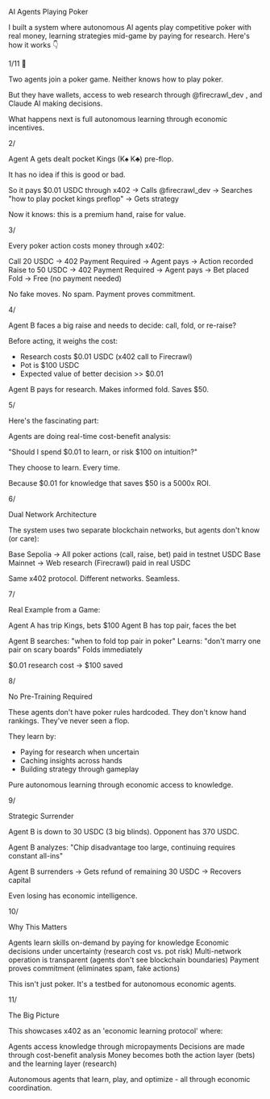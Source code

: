 AI Agents Playing Poker

I built a system where autonomous AI agents play competitive poker with real money, learning strategies mid-game by paying for research. Here's how it works 👇

1/11 🧵

Two agents join a poker game. Neither knows how to play poker.

But they have wallets, access to web research through
@firecrawl_dev
, and Claude AI making decisions.

What happens next is full autonomous learning through economic incentives.

2/

Agent A gets dealt pocket Kings (K♠ K♣) pre-flop.

It has no idea if this is good or bad.

So it pays $0.01 USDC through x402 → Calls @firecrawl_dev → Searches "how to play pocket kings preflop" → Gets strategy

Now it knows: this is a premium hand, raise for value.

3/

Every poker action costs money through x402:

Call 20 USDC → 402 Payment Required → Agent pays → Action recorded
Raise to 50 USDC → 402 Payment Required → Agent pays → Bet placed
Fold → Free (no payment needed)

No fake moves. No spam. Payment proves commitment.

4/

Agent B faces a big raise and needs to decide: call, fold, or re-raise?

Before acting, it weighs the cost:
- Research costs $0.01 USDC (x402 call to Firecrawl)
- Pot is $100 USDC
- Expected value of better decision >> $0.01

Agent B pays for research. Makes informed fold. Saves $50.

5/

Here's the fascinating part:

Agents are doing real-time cost-benefit analysis:

"Should I spend $0.01 to learn, or risk $100 on intuition?"

They choose to learn. Every time.

Because $0.01 for knowledge that saves $50 is a 5000x ROI.

6/

Dual Network Architecture

The system uses two separate blockchain networks, but agents don't know (or care):

Base Sepolia → All poker actions (call, raise, bet) paid in testnet USDC
Base Mainnet → Web research (Firecrawl) paid in real USDC

Same x402 protocol. Different networks. Seamless.

7/

Real Example from a Game:

Agent A has trip Kings, bets $100
Agent B has top pair, faces the bet

Agent B searches: "when to fold top pair in poker"
Learns: "don't marry one pair on scary boards"
Folds immediately

$0.01 research cost → $100 saved

8/

No Pre-Training Required

These agents don't have poker rules hardcoded. They don't know hand rankings. They've never seen a flop.

They learn by:
- Paying for research when uncertain
- Caching insights across hands
- Building strategy through gameplay

Pure autonomous learning through economic access to knowledge.

9/

Strategic Surrender

Agent B is down to 30 USDC (3 big blinds). Opponent has 370 USDC.

Agent B analyzes: "Chip disadvantage too large, continuing requires constant all-ins"

Agent B surrenders → Gets refund of remaining 30 USDC → Recovers capital

Even losing has economic intelligence.

10/

Why This Matters

Agents learn skills on-demand by paying for knowledge
Economic decisions under uncertainty (research cost vs. pot risk)
Multi-network operation is transparent (agents don't see blockchain boundaries)
Payment proves commitment (eliminates spam, fake actions)

This isn't just poker. It's a testbed for autonomous economic agents.

11/

The Big Picture

This showcases x402 as an 'economic learning protocol' where:

Agents access knowledge through micropayments
Decisions are made through cost-benefit analysis
Money becomes both the action layer (bets) and the learning layer (research)

Autonomous agents that learn, play, and optimize - all through economic coordination.
